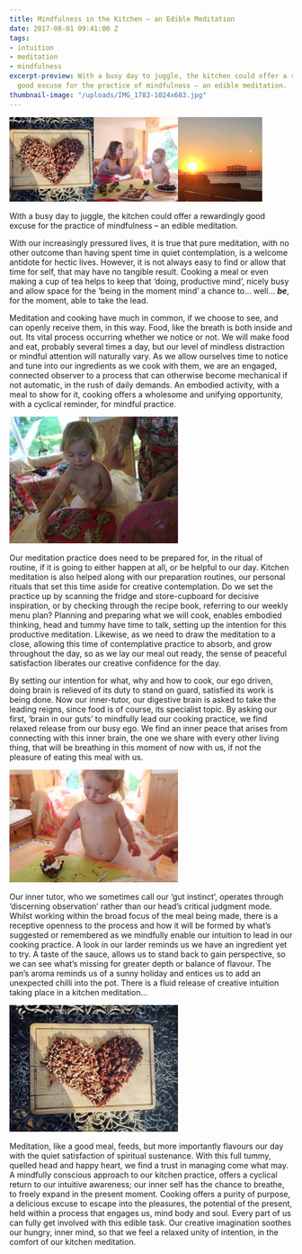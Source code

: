 ```yaml
---
title: Mindfulness in the Kitchen – an Edible Meditation
date: 2017-08-01 09:41:00 Z
tags:
- intuition
- meditation
- mindfulness
excerpt-preview: With a busy day to juggle, the kitchen could offer a rewardingly
  good excuse for the practice of mindfulness – an edible meditation.
thumbnail-image: "/uploads/IMG_1783-1024x683.jpg"
---
```


![IMG_0790-150x150.jpg](/uploads/IMG_0790-150x150.jpg)![IMG_1783-150x150.jpg](/uploads/IMG_1783-150x150.jpg)![IMG_0678-1-150x150.jpg](/uploads/IMG_0678-1-150x150.jpg)

With a busy day to juggle, the kitchen could offer a rewardingly good excuse for the practice of mindfulness – an edible meditation.

With our increasingly pressured lives, it is true that pure meditation, with no other outcome than having spent time in quiet contemplation, is a welcome antidote for hectic lives. However, it is not always easy to find or allow that time for self, that may have no tangible result. Cooking a meal or even making a cup of tea helps to keep that ‘doing, productive mind’, nicely busy and allow space for the ‘being in the moment mind’ a chance to… well… ***be***, for the moment, able to take the lead.

Meditation and cooking have much in common, if we choose to see, and can openly receive them, in this way. Food, like the breath is both inside and out. Its vital process occurring whether we notice or not. We will make food and eat, probably several times a day, but our level of mindless distraction or mindful attention will naturally vary. As we allow ourselves time to notice and tune into our ingredients as we cook with them, we are an engaged, connected observer to a process that can otherwise become mechanical if not automatic, in the rush of daily demands. An embodied activity, with a meal to show for it, cooking offers a wholesome and unifying opportunity, with a cyclical reminder, for mindful practice.

![IMG_0126-300x225.jpg](/uploads/IMG_0126-300x225.jpg)

Our meditation practice does need to be prepared for, in the ritual of routine, if it is going to either happen at all, or be helpful to our day. Kitchen meditation is also helped along with our preparation routines, our personal rituals that set this time aside for creative contemplation. Do we set the practice up by scanning the fridge and store-cupboard for decisive inspiration, or by checking through the recipe book, referring to our weekly menu plan? Planning and preparing what we will cook, enables embodied thinking, head and tummy have time to talk, setting up the intention for this productive meditation. Likewise, as we need to draw the meditation to a close, allowing this time of contemplative practice to absorb, and grow throughout the day, so as we lay our meal out ready, the sense of peaceful satisfaction liberates our creative confidence for the day.

By setting our intention for what, why and how to cook, our ego driven, doing brain is relieved of its duty to stand on guard, satisfied its work is being done. Now our inner-tutor, our digestive brain is asked to take the leading reigns, since food is of course, its specialist topic. By asking our first, ‘brain in our guts’ to mindfully lead our cooking practice, we find relaxed release from our busy ego. We find an inner peace that arises from connecting with this inner brain, the one we share with every other living thing, that will be breathing in this moment of now with us, if not the pleasure of eating this meal with us.

![IMG_1782-300x200.jpg](/uploads/IMG_1782-300x200.jpg)

Our inner tutor, who we sometimes call our ‘gut instinct’, operates through ‘discerning observation’ rather than our head’s critical judgment mode. Whilst working within the broad focus of the meal being made, there is a receptive openness to the process and how it will be formed by what’s suggested or remembered as we mindfully enable our intuition to lead in our cooking practice. A look in our larder reminds us we have an ingredient yet to try. A taste of the sauce, allows us to stand back to gain perspective, so we can see what’s missing for greater depth or balance of flavour. The pan’s aroma reminds us of a sunny holiday and entices us to add an unexpected chilli into the pot. There is a fluid release of creative intuition taking place in a kitchen meditation…

![IMG_0790-300x225.jpg](/uploads/IMG_0790-300x225.jpg)

Meditation, like a good meal, feeds, but more importantly flavours our day with the quiet satisfaction of spiritual sustenance. With this full tummy, quelled head and happy heart, we find a trust in managing come what may. A mindfully conscious approach to our kitchen practice, offers a cyclical return to our intuitive awareness; our inner self has the chance to breathe, to freely expand in the present moment. Cooking offers a purity of purpose, a delicious excuse to escape into the pleasures, the potential of the present, held within a process that engages us, mind body and soul. Every part of us can fully get involved with this edible task. Our creative imagination soothes our hungry, inner mind, so that we feel a relaxed unity of intention, in the comfort of our kitchen meditation.